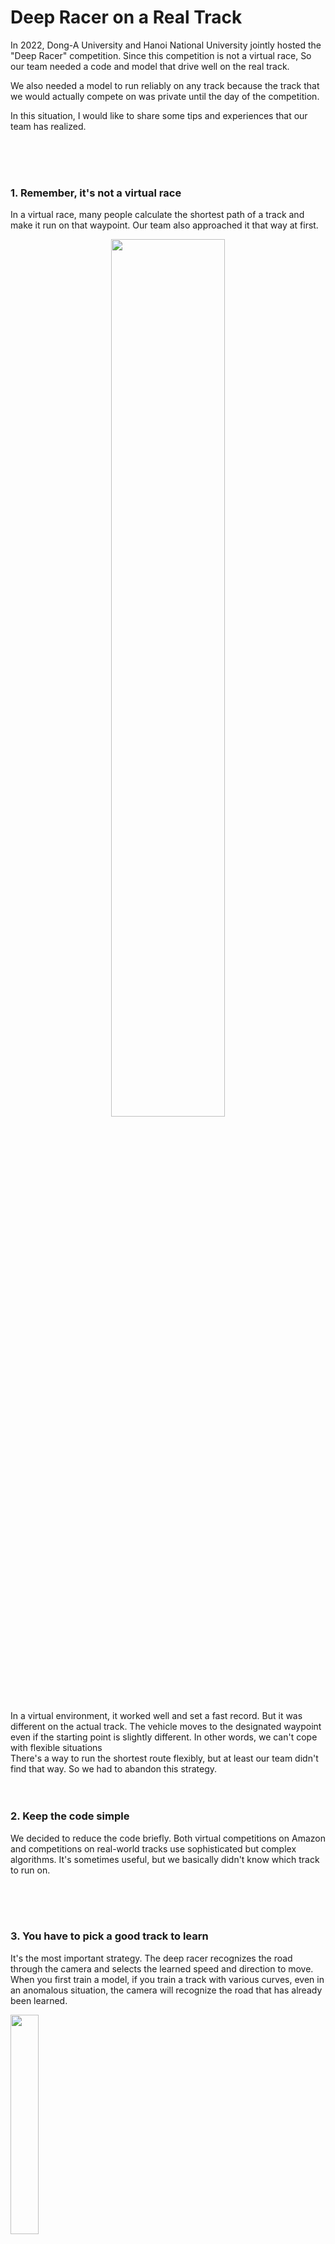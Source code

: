 # Deep Racer on a Real Track



In 2022, Dong-A University and Hanoi National University jointly hosted the "Deep Racer" competition. Since this competition is not a virtual race, So our team needed a code and model that drive well on the real track.

We also needed a model to run reliably on any track because the track that we would actually compete on was private until the day of the competition.

In this situation, I would like to share some tips and experiences that our team has realized.


<br/><br/><br/>




### 1. Remember, it's not a virtual race
In a virtual race, many people calculate the shortest path of a track and make it run on that waypoint. Our team also approached it that way at first.<br/>

<p align="center"><img src="https://github.com/iamniddi/DeepRacer/assets/110338470/fb199964-296c-4279-b42e-52851118f36b" width="60%" height="60%"></p>

In a virtual environment, it worked well and set a fast record. But it was different on the actual track. The vehicle moves to the designated waypoint even if the starting point is slightly different. In other words, we can't cope with flexible situations
<br/>
There's a way to run the shortest route flexibly, but at least our team didn't find that way. So we had to abandon this strategy. 
<br/><br/><br/>


### 2. Keep the code simple
We decided to reduce the code briefly. Both virtual competitions on Amazon and competitions on real-world tracks use sophisticated but complex algorithms. It's sometimes useful, but we basically didn't know which track to run on.

<br/><br/><br/>

### 3. You have to pick a good track to learn
It's the most important strategy. The deep racer recognizes the road through the camera and selects the learned speed and direction to move.  
When you first train a model, if you train a track with various curves, even in an anomalous situation, the camera will recognize the road that has already been learned.

<img src="https://github.com/iamniddi/DeepRacer/assets/110338470/1be071d2-727c-470c-9bf7-c28a3c9f8cd2" width="30%" height="30%">
<br/>
We found that track is "Bowie Track".There are various directions in various directions and stable than it.



Models learned from Bowie Track also run reliably on other tracks. We also confirmed that it runs steadily when it is driven on a real track.

<img src="https://github.com/iamniddi/DeepRacer/assets/110338470/790c1670-8ee7-42db-aa90-0e78b77f3ccc" width="60%" height="60%">
<br/><br/><br/>

### 4. Calibration

Finally, you need to adjust the "calibration" of the deep racer machine, but it's really sensory-dependent. Prepare the vehicle and track, change the value little by little, and find the right value


<br/><br/><br/>
### Our model

After two hours of learning with the code I put up, It showed a stable, upward graph. And as a result, our team won.
<img src="https://github.com/iamniddi/DeepRacer/assets/110338470/6b5a4531-6863-4630-ab32-9af23948f43a" width="60%" height="60%">
<br/><br/>
![2](https://github.com/iamniddi/DeepRacer/assets/110338470/f0fd1eb1-ef9f-44c8-9f54-0f452895796c)
<br/><br/>
![1](https://github.com/iamniddi/DeepRacer/assets/110338470/5c13bb3c-1987-48bf-9bd2-71de1df51245)

<br/><br/><br/>



### review of the competition

In 2022, we went to Hanoi, Vietnam. Received hospitality from Hanoi National University. I was lucky to win. Hanoi was a wonderful city


2023 now. Students from Hanoi National University came to Korea this time. I participated in the competition again this time and put a lot of effort into it, and paid for the aws server cost with my own money.

However, I was suddenly informed by the university that I could not participate in the competition. I was not apologised for my efforts and expenses, and everything went to nothing. I had the worst experience. I don't want this to happen again

Fortunately, my team without me won the championship, and I felt rewarded
